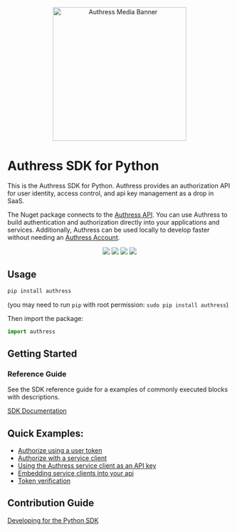 
<p align="center">
    <img src="https://github.com/Authress/authress-local/assets/5056218/156e3881-b359-4810-bc96-7abeaf9ddbdb" height="300px" alt="Authress Media Banner">
</p>

# Authress SDK for Python

This is the Authress SDK for Python. Authress provides an authorization API for user identity, access control, and api key management as a drop in SaaS.

The Nuget package connects to the [Authress API](https://authress.io/app/#/api). You can use Authress to build authentication and authorization directly into your applications and services. Additionally, Authress can be used locally to develop faster without needing an [Authress Account](https://authress.io).

<p align="center">
    <a href="https://badge.fury.io/py/authress" alt="Authress pypi package"><img src="https://badge.fury.io/py/authress.svg"></a>
    <a href="https://github.com/Authress/authress-sdk.py/actions/workflows/build.yml" alt="Build status"><img src="https://github.com/Authress/authress-sdk.py/actions/workflows/build.yml/badge.svg"></a>
    <a href="https://github.com/Authress/authress-sdk.py/blob/main/LICENSE" alt="Apache-2.0"><img src="https://img.shields.io/badge/License-Apache%202.0-blue.svg"></a>
    <a href="https://authress.io/community" alt="authress community"><img src="https://img.shields.io/badge/Community-Authress-fbaf0b.svg"></a>
</p>

## Usage

```sh
pip install authress
```
(you may need to run `pip` with root permission: `sudo pip install authress`)

Then import the package:
```python
import authress
```

## Getting Started


### Reference Guide

See the SDK reference guide for a examples of commonly executed blocks with descriptions.

[SDK Documentation](https://github.com/Authress/authress-sdk.py/blob/main/docs/README.md)


## Quick Examples:

* [Authorize using a user token](https://github.com/Authress/authress-sdk.py/blob/main/docs/EXAMPLES.md#authorize-using-a-user-token)
* [Authorize with a service client](https://github.com/Authress/authress-sdk.py/blob/main/docs/EXAMPLES.md#authorize-with-a-service-client)
* [Using the Authress service client as an API key](https://github.com/Authress/authress-sdk.py/blob/main/docs/EXAMPLES.md#using-the-authress-service-client-as-an-api-key)
* [Embedding service clients into your api](https://github.com/Authress/authress-sdk.py/blob/main/docs/EXAMPLES.md#generation-of-service-client)
* [Token verification](https://github.com/Authress/authress-sdk.py/blob/main/docs/EXAMPLES.md#token-verifier)

## Contribution Guide

[Developing for the Python SDK](https://github.com/Authress/authress-sdk.py/blob/main/contributing.md)
